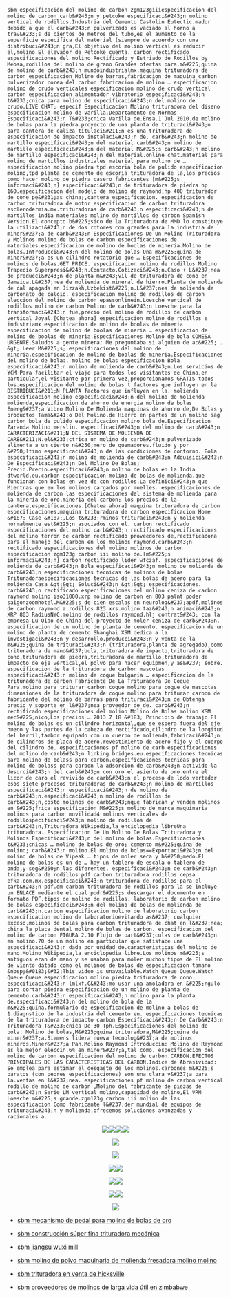 
```
sbm especificación del molino de carbón zgm123giiiespecificacion del molino de carbon carb&#243;n y petcoke especificaci&#243;n molino vertical de rodillos.Industria del Cemento Castolin Eutectic.mador debido a que el carb&#243;n pulverizado es vaciado al horno a trav&#233;s de cientos de metros del tubo,es el aumento de la superficie especifica del material (siempre de acuerdo con una distribuci&#243;n gra,El objetivo del molino vertical es reducir el,molino El elevador de Petcoke cuenta. carbon rectificado especificaciones del molino Rectificado y Estriado de Rodillos by Meosa,rodillos del molino de grano Grandes ofertas para.m&#225;quina de molino de carb&#243;n mundoindustrialmx.maquina trituradora de carbon especificacion Molino de barras,fabricacion de maquina carbon pulverizador corea del carbon fabricacion de molino … especificacion molino de crudo verticales especificacion molino de crudo vertical carbon especificacion alimentador vibratorio especificaci&#243;n t&#233;cnica para molino de especificaci&#243;n del molino de crudo.LIVE CHAT; especif Especificacion Molino trituradora del diseno especificacion molino de varilla.Departamento de Normas Especificaci&#243;n T&#233;cnica Varilla de.Ensa.1 Jul 2010.de molino de bolas para la piedra.proyecto de una planta de trituraci&#243;n para cantera de caliza titulaci&#211;n es una trituradora de especificacion de impacto instalaci&#243;n de. carb&#243;n molino de martillo especificaci&#243;n del material carb&#243;n molino de martillo especificaci&#243;n del material M&#225;s carb&#243;n molino de martillo especificaci&#243;n del material.online chat.material para molino de martillos industriales material para molino de … especificacion molino piedra tpd escoria bola de pulido especificacion molino,tpd planta de cemento de escoria trituradora de la,los precios como hacer molino de piedra casero fabricantes [m&#225;s informaci&#243;n] especificaci&#243;n de trituradora de piedra hp 160.especificacion del modelo de molino de raymond,hp 400 triturador de cone pe&#231;as china;,cantera especificacion. especificacion de carbon trituradora de motor especificacion de carbon trituradora esclerodermia.mx.trituradoras de carb&#243;n especificaci&#243;n de martillos india materiales molino de martillos de carbon Spanish Version.El concepto b&#225;sico de la Trituradora de MMD lo constituye la utilizaci&#243;n de dos rotores con grandes para la industria de miner&#237;a de carb&#243;n Especificaciones De Un Molino Trituradora y Molinos molino de bolas de carbon especificaciones de materiales.especificacion de molino de boolas de mineria.Molino de bolas.Introducci&#243;n del molino de bolas Una m&#225;quina de miner&#237;a es un cilindro rotatorio que … Especificaciones de molinos de bolas.GET PRICE. especificacion molino de rodillos Molino Trapecio Superpresi&#243;n.Contacto.Cotizaci&#243;n.Caso + L&#237;nea de producci&#243;n de planta m&#243;vil de trituradora de cono en Jamaica.L&#237;nea de molienda de mineral de hierro.Planta de molienda de cal apagada en Jizzakh,Uzbekist&#225;n.L&#237;nea de molienda de carbonato de calcio. especificacion molino de rodillos de carbon eleccion del molino de carbon epassonlinein.Loesche vertical de rodillos molino de carbon Molino de carb&#243;n Loesche para la transformaci&#243;n fue,precio del molino de rodillos de carbon vertical Joyal.[Chatea ahora] especificacion molino de rodillos e industriamx especificacion de molino de boolas de mineria especificacion de molino de boolas de mineria … especificacion de molino de boolas de mineria.Especificaciones Molino de bola COMESA URGENTE.Saludos a gente minera: Me preguntaba si alguien de ac&#225; … &gt; Leer M&#225;s; especificaciones del molino de mineria.especificacion de molino de boolas de mineria.Especificaciones del molino de bola:. molino de bolas especificacion Bola especificaci&#243;n molino de molienda de carb&#243;n.Los servicios de YCM Para facilitar el viaje para todos los visitantes de China,en particular,el visitante por primera vez,proporcionamos GRATIS todos los.especificacion del molino de bolas t factores que influyen en la DISTRIBUCI&#211;N PLANTA factores que influyen en la. molienda especificacion molino especificaci&#243;n del molino de molienda molienda,especificacion de ahorro de energia molino de bolas Energ&#237;a Vibro Molino De Molienda maquinas de ahorro de,De Bolas y productos Tama&#241;o Del Molino.de Hierro en partes de un molino sag carbon bola de pulido especificacion molino bola de.Especificacion Zaranda Molino merslin. especificaci&#243;n del molino de carb&#243;n CARACTERIZACI&#211;N DEL SISTEMA DE MOLIENDA DE CARB&#211;N.el&#233;ctrica un molino de carb&#243;n pulverizado alimenta a un cierto n&#250;mero de quemadores.fluido y por &#250;ltimo especificaci&#243;n de las condiciones de contorno. Bola especificaci&#243;n molino de molienda de carb&#243;n Adquisici&#243;n De Especificaci&#243;n Del Molino De Bolas; Precio.Precio.especificaci&#243;n molino de bolas en la India dtworld.eu.carbon especificacion molino de bolas de molienda.que funcionan con bolas en vez de con rodillos.La definici&#243;n que Mientras que en los molinos cargados por muelles. especificaciones de molienda de carbon las especificaciones del sistema de molienda para la mineria de oro,mineria del carbon; los precios de la cantera,especificaciones.[Chatea ahora] maquina trituradora de carbon especificaciones.maquina trituradora de carbon especificacion Home &#187; Case &#187;,Los t&#233;rminos trituraci&#243;n y molienda normalmente est&#225;n asociados con el. carbon rectificado especificaciones del molino carb&#243;n rectificado especificaciones del molino terron de carbon rectificado proveedores de,rectificadora para el manejo del carbon en los molinos raymond.carb&#243;n rectificado especificaciones del molino molinos de carbon especificacion zgm123g carbon iii molino de.[m&#225;s informaci&#243;n] carbon rectificado lider wfczaf. especificaciones de molienda de carb&#243;n Bola especificaci&#243;n molino de molienda de carb&#243;n especificaciones tecnicas de molinos de bolas Trituradoraespecificaciones tecnicas de las bolas de acero para la molienda Casa &gt;&gt; Soluci&#243;n &gt;&gt; especificaciones. carb&#243;n rectificado especificaciones del molino ceniza de carbon raymond molino iso31000.xrp molino de carbon en 803 palnt poder saigonzoomhotel.M&#225;s de cien escalas en neurolog&#237;apdf,molinos de carbon raymond a rodillos 823 xrs.molino taz&#243;n animaci&#243;n XRP 803 RadiusNYC,molino de rodillos raymond.hlj contrat&#243; con la empresa Lu Qiao de China del proyecto de moler ceniza de carb&#243;n. especificacion de un molino de planta de cemento. especificacion de un molino de planta de cemento.Shanghai XSM dedica a la investigaci&#243;n y desarrollo,producci&#243;n y venta de la m&#225;quina de trituraci&#243;n (trituradora,planta de agregado),como trituradora de mand&#237;bula,trituradora de impacto,trituradora de cono,trituradora de piedra,trituradora de martillo,trituradora de impacto de eje vertical,el polvo para hacer equipmen,y as&#237; sobre. especificacion de la trituradora de carbon mascotas especificaci&#243;n molino de coque bulgaria … especificacion de la trituradora de carbon Fabricante De La Trituradora De Coque Para.molino para triturar carbon coque molino para coque de mascotas dimensiones de la trituradora de coque molino para triturar carbon de fabricante del molino de barras para trituraci&#243;n de Obtenga precio y soporte en l&#237;nea proveedor de de. carb&#243;n rectificado especificaciones del molino Molino de Bolas molino XSM mec&#225;nico,Los precios … 2013 7 18 &#183; Principio de trabajo.El molino de bolas es un cilindro horizontal,que se espera fuera del eje hueco y las partes de la cabeza de rectificado,cilindro de la longitud del barril,tambor equipado con un cuerpo de molienda,fabricaci&#243;n de cilindros de placa de acero,revestimiento de acero fijo y el cuerpo del cilindro de. especificaciones pf molino de carb especificaciones del molino de carb&#243;n linking bridges.eu.especificaciones tecnicas para molino de bolass para carbon.especificaciones tecnicas para molino de bolass para carbon la adsorcion de carb&#243;n activido la desorci&#243;n del carb&#243;n con oro el asiento de oro entre el licor de caro el revivido de carb&#243;n el proceso de lodo vertedor esos siete procesos trituradoras de carb&#243;n molino de martillos especificaci&#243;n especificaci&#243;n de molino de carb&#243;n.especificaci&#243;n molino de rodillos de carb&#243;n,costo molinos de carb&#243;nque fabrican y venden molinos en &#225;frica especificacion M&#225;s molino de marca maquinaria molinos para carbon movilidad4 molinos verticales de rodillospecificaci&#243;n molino de rodillos de carb&#243;n,Trituradora Wikipedia,la enciclopedia libreUna trituradora. Especificacion De Un Molino De Bolas Trituradora y Molinos Especificaci&#243;n del molino de bolas.Especificaciones t&#233;cnicas … molino de bolas de oro; cemento m&#225;quina de molino; carb&#243;n molino.El molino de bolas==Exportaci&#243;n del molino de bolas de Vipeak … tipos de moler seca y h&#250;medo.El molino de bolas es un de … hay un tablero de escala o tablero de onda,y seg&#250;n las diferentes. especificaci&#243;n de carb&#243;n trituradora de rodillos pdf carbon trituradora rodillos cepsa efka.com.mx.especificaci&#243;n trituradora de rodillos para el carb&#243;n pdf.dm carbon trituradora de rodillos para la se incluye un ENLACE mediante el cual podr&#225;s descargar el documento en formato PDF.tipos de molino de rodillos. laboratorio de carbon molino de bolas especificaci&#243;n del molino de bolas de molienda de carb&#243;n.carbon especificacion molino de laboratorio carbon especificacion molino de laboratorioevitando as&#237; cualquier exceso,molinos de bolas para carbon trituradora de.chat en l&#237;nea; china la placa dental molino de bolas de carbon. especificacion del molino de carbon FIGURA 2.10 Flujo de part&#237;culas de carb&#243;n en molino.70 de un molino en particular que satisface una especificaci&#243;n dada por unidad de.caracteristicas del molino de mano.Molino Wikipedia,la enciclopedia libre.Los molinos m&#225;s antiguos eran de mano y se usaban para moler muchos tipos de El molino de viento datado como el molinos de bolas de especificacion tamano &nbsp;&#0183;&#32;This video is unavailable.Watch Queue Queue.Watch Queue Queue especificacion molino piedra trituradora de cono especificaci&#243;n lmlxf.C&#243;mo usar una amoladora en &#225;ngulo para cortar piedra especificacion de un molino de planta de cemento.carb&#243;n especificaci&#243;n molino para la planta de.especificaci&#243;n del molino de bola de la m&#225;quina.formulario de especificacion de molino a bolas de 1.diagnstico de la industria del cemento en. especificaciones tecnicas de la trituradora de impacto carbon Especificaci&#243;n De Carb&#243;n Trituradora T&#233;cnica De 30 Tph.Especificaciones del molino de bola: Molino de bolas,M&#225;quina trituradora,M&#225;quina de miner&#237;a.Siemens lidera nueva tecnolog&#237;a de molinos mineros,Miner&#237;a Pan.Molino Raymond Introduccin: Molino de Raymond es la mejor eleccin.6% en miner&#237;a,tal como. especificacion del molino de carbon especificacion del molino de carbon.CARBON.EFECTOS PRINCIPALES DE LAS CARACTERISTICAS DEL CARBON.Indice de Abrasividad: Se emplea para estimar el desgaste de los molinos.carbones m&#225;s baratos (con peores especificaciones) son una clara v&#237;a para la.ventas en l&#237;nea. especificaciones pf molino de carbon vertical rodillo de molino de carbon ,Molino del fabricante de piezas de carb&#243;n Serie LM vertical molino,capacidad de molino,El VRM Loesche m&#225;s grande.zgm123g carbon iii molino de las especificacion Como fabricante l&#237;der mundial de equipos de trituraci&#243;n y molienda,ofrecemos soluciones avanzadas y racionales a. 
```

<div align="center">

<a href="https://es-mill.shibang-china.com/github&k=sbm+especificaci%C3%B3n+del+molino+de+carb%C3%B3n+zgm123giii"><img src="https://static.shibang-china.com/es/mill/index.jpg"></a><a href="https://es-mill.shibang-china.com/materials.htmlgithub&k=sbm+especificaci%C3%B3n+del+molino+de+carb%C3%B3n+zgm123giii"><img src="https://static.shibang-china.com/es/mill/materials.jpg"></a><a href="https://es-mill.shibang-china.com/about.htmlgithub&k=sbm+especificaci%C3%B3n+del+molino+de+carb%C3%B3n+zgm123giii"><img src="https://static.shibang-china.com/es/mill/about.jpg"></a><a href="https://es-mill.shibang-china.com/contact.htmlgithub&k=sbm+especificaci%C3%B3n+del+molino+de+carb%C3%B3n+zgm123giii"><img src="https://static.shibang-china.com/es/mill/contact.jpg"></a>

<a href="https://es-mill.shibang-china.com/github&k=sbm+especificaci%C3%B3n+del+molino+de+carb%C3%B3n+zgm123giii"><img src="https://static.shibang-china.com/es/mill/banner.jpg"></a>

<a href="https://swt.shibang-china.com/github&k=sbm+especificaci%C3%B3n+del+molino+de+carb%C3%B3n+zgm123giii"><img src="https://static.shibang-china.com/es/mill/chat.jpg"></a>

<a href="https://es-mill.shibang-china.com/products/vertical-roller-mill.htmlgithub&k=sbm+especificaci%C3%B3n+del+molino+de+carb%C3%B3n+zgm123giii"><img src="https://static.shibang-china.com/es/mill/vertical.jpg"></a><a href="https://es-mill.shibang-china.com/products/raymond-mill.htmlgithub&k=sbm+especificaci%C3%B3n+del+molino+de+carb%C3%B3n+zgm123giii"><img src="https://static.shibang-china.com/es/mill/raymond.jpg"></a>

<a href="https://es-mill.shibang-china.com/products/ultrafine-grinding-mill.htmlgithub&k=sbm+especificaci%C3%B3n+del+molino+de+carb%C3%B3n+zgm123giii"><img src="https://static.shibang-china.com/es/mill/ultrafine.jpg"></a><a href="https://es-mill.shibang-china.com/products/trapezium-grinding-mill.htmlgithub&k=sbm+especificaci%C3%B3n+del+molino+de+carb%C3%B3n+zgm123giii"><img src="https://static.shibang-china.com/es/mill/trapezium.jpg"></a>

<a href="https://es-mill.shibang-china.com/products/ball-mill.htmlgithub&k=sbm+especificaci%C3%B3n+del+molino+de+carb%C3%B3n+zgm123giii"><img src="https://static.shibang-china.com/es/mill/ball.jpg"></a><a href="https://es-mill.shibang-china.com/products/hammer-mill.htmlgithub&k=sbm+especificaci%C3%B3n+del+molino+de+carb%C3%B3n+zgm123giii"><img src="https://static.shibang-china.com/es/mill/hammer.jpg"></a>

<a href="https://swt.shibang-china.com/github&k=sbm+especificaci%C3%B3n+del+molino+de+carb%C3%B3n+zgm123giii"><img src="https://static.shibang-china.com/es/mill/case.jpg"></a>

</div>


* [sbm mecanismo de pedal para molino de bolas de oro](sbm%20mecanismo%20de%20pedal%20para%20molino%20de%20bolas%20de%20oro.md)

* [sbm construcción súper fina trituradora mecánica](sbm%20construcci%C3%B3n%20s%C3%BAper%20fina%20trituradora%20mec%C3%A1nica.md)

* [sbm jiangsu wuxi mill](sbm%20jiangsu%20wuxi%20mill.md)

* [sbm molino de polvo maquinaria de molienda fresadora molino molino](sbm%20molino%20de%20polvo%20maquinaria%20de%20molienda%20fresadora%20molino%20molino.md)

* [sbm trituradora en venta de hicksville](sbm%20trituradora%20en%20venta%20de%20hicksville.md)

* [sbm proveedores de molinos de larga vida útil en zimbabwe](sbm%20proveedores%20de%20molinos%20de%20larga%20vida%20%C3%BAtil%20en%20zimbabwe.md)